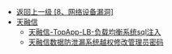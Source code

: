 - [返回上一级 [8、网络设备漏洞]](/8、网络设备漏洞)
- [天融信](/8、网络设备漏洞/天融信/)
  - [天融信-TopApp-LB-负载均衡系统sql注入](/8、网络设备漏洞/天融信/天融信-TopApp-LB-负载均衡系统sql注入.md)
  - [天融信数据防泄漏系统越权修改管理员密码](/8、网络设备漏洞/天融信/天融信数据防泄漏系统越权修改管理员密码.md)
